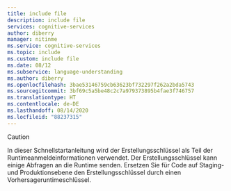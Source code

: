 ```yaml
---
title: include file
description: include file
services: cognitive-services
author: diberry
manager: nitinme
ms.service: cognitive-services
ms.topic: include
ms.custom: include file
ms.date: 08/12
ms.subservice: language-understanding
ms.author: diberry
ms.openlocfilehash: 3bae53146759cb63623bf732297f262a2bda5743
ms.sourcegitcommit: 3bf69c5a5be48c2c7a979373895b4fae3f746757
ms.translationtype: HT
ms.contentlocale: de-DE
ms.lasthandoff: 08/14/2020
ms.locfileid: "88237315"
---
```

> [!CAUTION]
> In dieser Schnellstartanleitung wird der Erstellungsschlüssel als Teil der Runtimeanmeldeinformationen verwendet. Der Erstellungsschlüssel kann einige Abfragen an die Runtime senden. Ersetzen Sie für Code auf Staging- und Produktionsebene den Erstellungsschlüssel durch einen Vorhersageruntimeschlüssel.